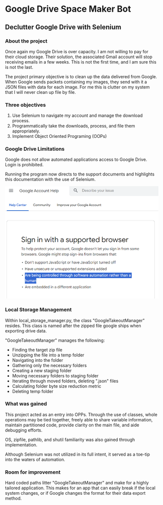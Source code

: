 # Google Drive Space Maker Bot
## Declutter Google Drive with Selenium
### About the project
Once again my Google Drive is over capacity. I am not willing to pay for their cloud storage. 
Their solution, the associated Gmail account will stop receiving emails in a few weeks.
This is not the first time, and I am sure this is not the last. 

The project primary objective is to clean up the data delivered from Google. When Google sends
packets containing my images, they send with it
a JSON files with data for each image. For me this is clutter on my system that I will never clean up file by file.

### Three objectives
1. Use Selenium to navigate my account and manage the download process.
2. Programmatically take the downloads, process, and file them appropriately. 
3. Implement Object Oriented Programing (OOPs)

### Google Drive Limitations
Google does not allow automated applications access to Google Drive. Login is prohibited.

Running the program now directs to the support documents and highlights this documentation with the use of Selenium.

<img src="./Screenshot 2024-11-14 110722.png">

### Local Storage Management
Within local_storage_manager.py, the class "GoogleTakeoutManager" resides. This class is named after the zipped
file google ships when exporting drive data. 

"GoogleTakeoutManager" manages the following:
+ Finding the target zip file
+ Unzipping the file into a temp folder
+ Navigating into the folder
+ Gathering only the necessary folders
+ Creating a new staging folder
+ Moving necessary folders to staging folder
+ Iterating through moved folders, deleting ".json" files
+ Calculating folder byte size reduction metric
+ Deleting temp folder 

### What was gained

This project acted as an entry into OPPs. Through the use of classes, whole operations may be tied together, 
freely able to share variable information, maintain partitioned code, provide clarity on the main file, 
and aide debugging efforts. 

OS, zipfile, pathlib, and shutil familiarity was also gained through implementation.

Although Selenium was not utilized in its full intent, it served as a toe-tip into the waters of automation. 

### Room for improvement

Hard coded paths litter "GoogleTakeoutManager" and make for a highly tailored application.
This makes for an app that can easily break if the local system changes, or if Google changes the format for their 
data export method. 



